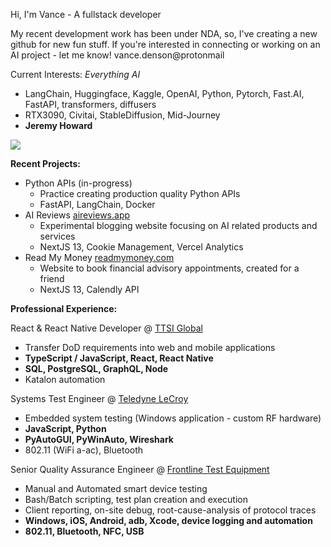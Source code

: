 Hi, I'm Vance - A fullstack developer

My recent development work has been under NDA, so, I've creating a new github for new fun stuff.
If you're interested in connecting or working on an AI project - let me know! vance.denson@protonmail

Current Interests: *Everything AI*
- LangChain, Huggingface, Kaggle, OpenAI, Python, Pytorch, Fast.AI, FastAPI, transformers, diffusers
- RTX3090, Civitai, StableDiffusion, Mid-Journey
- __Jeremy Howard__

![](https://image.civitai.com/xG1nkqKTMzGDvpLrqFT7WA/ae2904c4-dcc7-4d2a-a0db-048117ffcf59/width=350/00010-146877589.jpeg)

__Recent Projects:__
- Python APIs (in-progress)
  - Practice creating production quality Python APIs
  - FastAPI, LangChain, Docker
- AI Reviews [aireviews.app](http://aireviews.app)
  - Experimental blogging website focusing on AI related products and services
  - NextJS 13, Cookie Management, Vercel Analytics
- Read My Money [readmymoney.com](http://readmymoney.com)
  - Website to book financial advisory appointments, created for a friend
  - NextJS 13, Calendly API

__Professional Experience:__

React & React Native Developer @ [TTSI Global](https://ttsiglobal.com)
- Transfer DoD requirements into web and mobile applications
- __TypeScript / JavaScript, React, React Native__
- __SQL, PostgreSQL, GraphQL, Node__
- Katalon automation

Systems Test Engineer @ [Teledyne LeCroy](https://teledynelecroy.com)
- Embedded system testing (Windows application - custom RF hardware)
- __JavaScript, Python__
- __PyAutoGUI, PyWinAuto, Wireshark__
- 802.11 (WiFi a-ac), Bluetooth

Senior Quality Assurance Engineer @ [Frontline Test Equipment](https://fte.com)
- Manual and Automated smart device testing
- Bash/Batch scripting, test plan creation and execution
- Client reporting, on-site debug, root-cause-analysis of protocol traces
- __Windows, iOS, Android, adb, Xcode, device logging and automation__
- __802.11, Bluetooth, NFC, USB__

